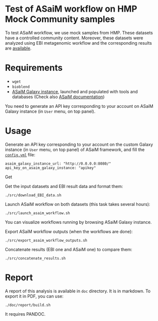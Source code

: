 Test of ASaiM workflow on HMP Mock Community samples
====================================================

To test ASaiM workflow, we use mock samples from HMP. These datasets have a controlled community content. Moreover, these datasets were analyzed using EBI metagenomic workflow and the corresponding results are [available](https://www.ebi.ac.uk/metagenomics/projects/SRP004311).

# Requirements

- `wget`
- `bioblend`
- [ASaiM Galaxy instance](https://github.com/ASaiM/framework), launched and populated with tools and databases (Check also [ASaiM documentation](http://asaim.readthedocs.org/en/latest/framework/index.html))

You need to generate an API key corresponding to your account on ASaiM Galaxy instance (in `User` menu, on top panel).

# Usage

Generate an API key corresponding to your account on the custom Galaxy instance (in `User` menu, on top panel) of ASaiM framework, and fill the [`config.yml`](config.yml) file:

```
asaim_galaxy_instance_url: "http://0.0.0.0:8080/"
api_key_on_asaim_galaxy_instance: "apikey"
```

Get 

Get the input datasets and EBI result data and format them:

```
./src/download_EBI_data.sh
```

Launch ASaiM workflow on both datasets (this task takes several hours):

```
./src/launch_asaim_workflow.sh
```

You can visualize workflows running by browsing ASaiM Galaxy instance. 

Export ASaiM workflow outputs (when the workflows are done):

```
./src/export_asaim_workflow_outputs.sh
``` 

Concatenate results (EBI one and ASaiM one) to compare them:

```
./src/concatenate_results.sh
```

# Report

A report of this analysis is available in `doc` directory. It is in markdown. To export it in PDF, you can use:

```
./doc/report/build.sh
```

It requires PANDOC.
